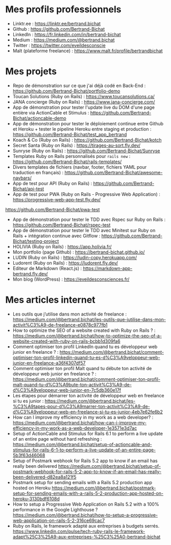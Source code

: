 # Mes profils professionnels

* Linktr.ee : https://linktr.ee/bertrand.bichat
* Github : https://github.com/Bertrand-Bichat
* LinkedIn : https://fr.linkedin.com/in/bertrand-bichat
* Medium : https://medium.com/@bertrand.bichat
* Twitter : https://twitter.com/eveildesconscie
* Malt (plateforme freelance) : https://www.malt.fr/profile/bertrandbichat

# Mes projets

* Repo de démonstration sur ce que j'ai déjà codé en Back-End : https://github.com/Bertrand-Bichat/portfolio-demo
* Toucan Solutions (Ruby on Rails) : https://www.toucansolutions.ca/
* JANA concierge (Ruby on Rails) : https://www.jana-concierge.com/
* App de démonstration pour tester l'update live du DOM d'une page entière via ActionCable et Stimulus : https://github.com/Bertrand-Bichat/actioncable-demo
* App de démonstration pour tester le déploiement continue entre Github et Heroku + tester le pipeline Heroku entre staging et production : https://github.com/Bertrand-Bichat/test_app_bertrand
* Koach & Co (Ruby on Rails) : https://github.com/Bertrand-Bichat/kotch
* Secret Santa (Ruby on Rails) : https://tirages-au-sort.fly.dev/
* Sunryse (Ruby on Rails) : https://github.com/Bertrand-Bichat/Sunryse
* Templates Ruby on Rails personnalisés pour `rails new` : https://github.com/Bertrand-Bichat/rails-templates/
* Divers templates de fichiers (navbar, footer, fichiers YAML pour traduction en français) : https://github.com/Bertrand-Bichat/awesome-navbars/
* App de test pour API (Ruby on Rails) : https://github.com/Bertrand-Bichat/api-test
* App de test pour PWA (Ruby on Rails - Progressive Web Application) : https://progressive-web-app-test.fly.dev/

https://github.com/Bertrand-Bichat/pwa-test

* App de démonstration pour tester le TDD avec Rspec sur Ruby on Rails : https://github.com/Bertrand-Bichat/rspec-test
* App de démonstration pour tester le TDD avec Minitest sur Ruby on Rails + intégration continue avec Gitflow : https://github.com/Bertrand-Bichat/testing-project
* HOLIVIA (Ruby on Rails) : https://app.holivia.fr/
* Mon portfolio (page Github) : https://bertrand-bichat.github.io/
* LUDIN (Ruby on Rails) : https://ludin-copy.herokuapp.com/
* Ludorent (Ruby on Rails) : https://ludorent.fly.dev/
* Editeur de Markdown (React.js) : https://markdown-app-bertrand.fly.dev/
* Mon blog (WordPress) : https://eveildesconsciences.fr/

# Mes articles internet

* Les outils que j’utilise dans mon activité de freelance : https://medium.com/@bertrand.bichat/les-outils-que-jutilise-dans-mon-activit%C3%A9-de-freelance-e0878c977fb1
* How to optimize the SEO of a website created with Ruby on Rails ? : https://medium.com/@bertrand.bichat/how-to-optimize-the-seo-of-a-website-created-with-ruby-on-rails-bcbb1d309fa6
* Comment optimiser ton profil LinkedIn quand tu es développeur web junior en freelance ? : https://medium.com/@bertrand.bichat/comment-optimiser-ton-profil-linkedin-quand-tu-es-d%C3%A9veloppeur-web-junior-en-freelance-a36f4307df57
* Comment optimiser ton profil Malt quand tu débute ton activité de développeur web junior en freelance ? : https://medium.com/@bertrand.bichat/comment-optimiser-ton-profil-malt-quand-tu-d%C3%A9bute-ton-activit%C3%A9-de-d%C3%A9veloppeur-web-junior-en-7c5db360e17f
* Les étapes pour démarrer ton activité de développeur web en freelance si tu es junior : https://medium.com/@bertrand.bichat/les-%C3%A9tapes-pour-d%C3%A9marrer-ton-activit%C3%A9-de-d%C3%A9veloppeur-web-en-freelance-si-tu-es-junior-4eb7e62fe6b2
* How can I improve my efficiency in my work as a web developer? : https://medium.com/@bertrand.bichat/how-can-i-improve-my-efficiency-in-my-work-as-a-web-developer-1e3571e3d7ac
* Setup of ActionCable and Stimulus for Rails 6.1 to perform a live update of an entire page without hard refreshing : https://medium.com/@bertrand.bichat/setup-of-actioncable-and-stimulus-for-rails-6-1-to-perform-a-live-update-of-an-entire-page-5b3f63d46068
* Setup of Postmark webhook for Rails 5.2 app to know if an email has really been delivered https://medium.com/@bertrand.bichat/setup-of-postmark-webhook-for-rails-5-2-app-to-know-if-an-email-has-really-been-delivered-d82ea8a121f5
* Postmark setup for sending emails with a Rails 5.2 production app hosted on Heroku https://medium.com/@bertrand.bichat/postmark-setup-for-sending-emails-with-a-rails-5-2-production-app-hosted-on-heroku-3130bdf6108d
* How to setup a Progressive Web Application on Rails 5.2 with a 100% performance in the Google Lighthouse ? https://medium.com/@bertrand.bichat/how-to-setup-a-progressive-web-application-on-rails-5-2-316ce69cac7
* Ruby on Rails, le framework adapté aux entreprises à budgets serrés. https://www.linkedin.com/pulse/tech-ruby-rails-le-framework-adapt%25C3%25A9-aux-entreprises-%25C3%25A0-bertrand-bichat
